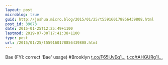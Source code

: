 ```yaml
---
layout: post
microblog: true
guid: http://joshua.micro.blog/2015/01/25/t559160178856439808.html
post_id: 39073
date: 2015-01-25T12:25:49+1100
lastmod: 2019-07-30T17:41:38+1100
type: post
url: /2015/01/25/t559160178856439808.html
---
```

Bae
(FYI: correct 'Bae' usage)
#Brooklyn [t.co/F65lJvEq1...](http://t.co/F65lJvEq1H) [t.co/tAHGURg1I...](http://t.co/tAHGURg1II)
